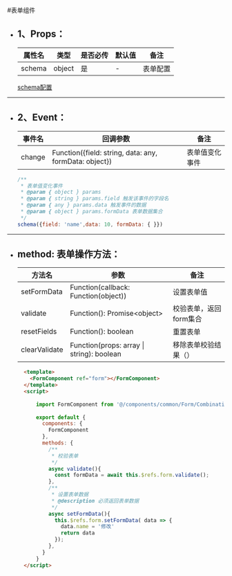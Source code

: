 <!--
 * @Author: huangyuhui
 * @Date: 2020-09-27 18:38:29
 * @LastEditors: huangyuhui
 * @LastEditTime: 2020-09-28 10:02:51
 * @Description: 
 * @FilePath: \SCM 2.0\src\components\common\Form\README.md
-->
#表单组件

 - ## 1、Props：

      | 属性名 | 类型  | 是否必传 | 默认值 | 备注 |
      | ----------- | ----------- | ----------- | ----------- | ----------- |
      | schema | object | 是 | - | 表单配置 |

      [schema配置](./CombinationFormSchema.js)

---

 - ## 2、Event：

      | 事件名 | 回调参数 |  备注 |  
      ------------ |  ------------- | -------------|
      | change | Function({field: string, data: any, formData: object}) | 表单值变化事件 |

      ```javascript
      /**
       * 表单值变化事件 
       * @param { object } params
       * @param { string } params.field 触发该事件的字段名
       * @param { any } params.data 触发事件的数据
       * @param { object } params.formData 表单数据集合
       */
      schema({field: 'name',data: 10, formData: { }})
      ```
      
----

  - ## method: 表单操作方法：

      | 方法名 | 参数 |  备注 |  
      ------------ |  ------------- | -------------|
      | setFormData | Function(callback: Function(object)) |  设置表单值 |
      | validate | Function(): Promise\<object\> | 校验表单，返回form集合 |
      | resetFields | Function(): boolean | 重置表单 |
      |  clearValidate | Function(props: array \| string): boolean | 移除表单校验结果（） |

      ```html
        <template>
          <FormComponent ref="form"></FormComponent>
        </template>
        <script>
          
            import FormComponent from '@/components/common/Form/CombinationForm.js'
            
            export default {
              components: {
                FormComponent
              },
              methods: {
                /**
                 * 校验表单
                 */
                async validate(){
                  const formData = await this.$refs.form.validate();
                },
                /**
                 * 设置表单数据
                 * @description 必须返回表单数据
                 */
                async setFormData(){
                  this.$refs.form.setFormData( data => {
                    data.name = '修改'
                    return data
                  });
                },
              }
            }
        </script>
      ```



